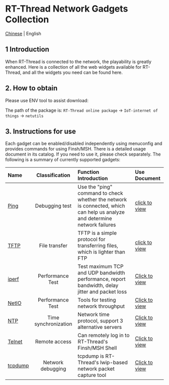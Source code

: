 # RT-Thread Network Gadgets Collection

[Chinese](README_ZH.md) | English

## 1 Introduction

When RT-Thread is connected to the network, the playability is greatly enhanced. Here is a collection of all the web widgets available for RT-Thread, and all the widgets you need can be found here.

## 2. How to obtain

Please use ENV tool to assist download:

The path of the package is: `RT-Thread online package` -> `IoT-internet of things` -> `netutils`

## 3. Instructions for use

Each gadget can be enabled/disabled independently using menuconfig and provides commands for using Finsh/MSH. There is a detailed usage document in its catalog. If you need to use it, please check separately. The following is a summary of currently supported gadgets:

| Name | Classification | Function Introduction | Use Document |
| :--------------------------- | :------: | :--------------------------------------------------------- | :---------------------------- |
| [Ping](ping/README-en.md) | Debugging test | Use the "ping" command to check whether the network is connected, which can help us analyze and determine network failures | [click to view](ping/README-en.md) |
| [TFTP](tftp/README-en.md) | File transfer | TFTP is a simple protocol for transferring files, which is lighter than FTP | [click to view](tftp/README-en.md) |
| [iperf](iperf/README-en.md) | Performance Test | Test maximum TCP and UDP bandwidth performance, report bandwidth, delay jitter and packet loss | [Click to view](iperf/README-en.md) |
| [NetIO](netio/README-en.md) | Performance Test | Tools for testing network throughput | [Click to view](netio/README-en.md) |
| [NTP](ntp/README-en.md) | Time synchronization | Network time protocol, support 3 alternative servers | [Click to view](ntp/README-en.md) |
| [Telnet](telnet/README-en.md) | Remote access | Can remotely log in to RT-Thread's Finsh/MSH Shell | [Click to view](telnet/README-en.md) |
| [tcpdump](tcpdump/README-en.md) | Network debugging | tcpdump is RT-Thread's lwip-based network packet capture tool | [Click to view](tcpdump/README-en.md) |